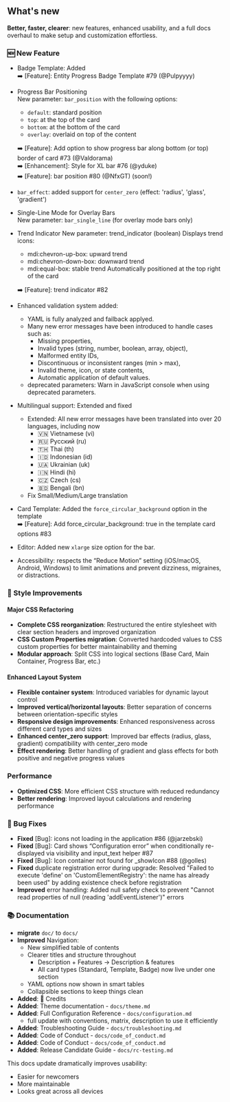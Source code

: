 
## What's new

**Better, faster, clearer**: new features, enhanced usability, and a full docs overhaul to make setup and customization effortless.

### 🆕 New Feature

- Badge Template: Added  
  ➡️ [Feature]: Entity Progress Badge Template #79 (@Pulpyyyy)
- Progress Bar Positioning  
  New parameter: `bar_position` with the following options:
  - `default`: standard position
  - `top`: at the top of the card
  - `bottom`: at the bottom of the card
  - `overlay`: overlaid on top of the content

  ➡️ [Feature]: Add option to show progress bar along bottom (or top) border of card #73 (@Valdorama)  
  ➡️ [Enhancement]: Style for XL bar #76 (@yduke)  
  ➡️ [Feature]: bar position #80 (@NfxGT) (soon!)  
- `bar_effect`: added support for `center_zero` (effect: 'radius', 'glass', 'gradient')
- Single-Line Mode for Overlay Bars  
  New parameter: `bar_single_line` (for overlay mode bars only)

- Trend Indicator
  New parameter: trend_indicator (boolean)
  Displays trend icons:
  - mdi:chevron-up-box: upward trend
  - mdi:chevron-down-box: downward trend
  - mdi:equal-box: stable trend
  Automatically positioned at the top right of the card  

  ➡️ [Feature]: trend indicator #82

- Enhanced validation system added:
  - YAML is fully analyzed and failback applyed.
  - Many new error messages have been introduced to handle cases such as:
    - Missing properties,
    - Invalid types (string, number, boolean, array, object),
    - Malformed entity IDs,
    - Discontinuous or inconsistent ranges (min > max),
    - Invalid theme, icon, or state contents,
    - Automatic application of default values.
  - deprecated parameters: Warn in JavaScript console when using deprecated parameters.

- Multilingual support: Extended and fixed
  - Extended:
    All new error messages have been translated into over 20 languages, including now
    - 🇻🇳 Vietnamese (vi)
    - 🇷🇺 Русский (ru)
    - 🇹🇭 Thai (th)
    - 🇮🇩 Indonesian (id)
    - 🇺🇦 Ukrainian (uk)
    - 🇮🇳 Hindi (hi)
    - 🇨🇿 Czech (cs)
    - 🇧🇩 Bengali (bn)
  - Fix Small/Medium/Large translation
- Card Template: Added the `force_circular_background` option in the template  
  ➡️ [Feature]: Add force_circular_background: true in the template card options #83
- Editor: Added new `xlarge` size option for the bar.
- Accessibility: respects the “Reduce Motion” setting (iOS/macOS, Android, Windows) to limit animations and prevent dizziness, migraines, or distractions.

### 🎨 Style Improvements

#### Major CSS Refactoring

- **Complete CSS reorganization**: Restructured the entire stylesheet with clear section headers and improved organization
- **CSS Custom Properties migration**: Converted hardcoded values to CSS custom properties for better maintainability and theming
- **Modular approach**: Split CSS into logical sections (Base Card, Main Container, Progress Bar, etc.)

#### Enhanced Layout System

- **Flexible container system**: Introduced variables for dynamic layout control
- **Improved vertical/horizontal layouts**: Better separation of concerns between orientation-specific styles
- **Responsive design improvements**: Enhanced responsiveness across different card types and sizes
- **Enhanced center_zero support**: Improved bar effects (radius, glass, gradient) compatibility with center_zero mode
- **Effect rendering**: Better handling of gradient and glass effects for both positive and negative progress values

### Performance

- **Optimized CSS**: More efficient CSS structure with reduced redundancy
- **Better rendering**: Improved layout calculations and rendering performance

### 🐞 Bug Fixes

- **Fixed** [Bug]: icons not loading in the application #86 (@jarzebski)
- **Fixed** [Bug]: Card shows “Configuration error” when conditionally re-displayed via visibility and input_text helper #87
- **Fixed** [Bug]: Icon container not found for _showIcon #88 (@golles)
- **Fixed** duplicate registration error during upgrade: Resolved "Failed to execute 'define' on 'CustomElementRegistry': the name has already been used" by adding existence check before registration
- **Improved** error handling: Added null safety check to prevent "Cannot read properties of null (reading 'addEventListener')" errors

### 📚 Documentation

- **migrate** `doc/` to `docs/`
- **Improved** Navigation:
  - New simplified table of contents
  - Clearer titles and structure throughout
    - Description + Features → Description & features
    - All card types (Standard, Template, Badge) now live under one section
  - YAML options now shown in smart tables
  - Collapsible sections to keep things clean
- **Added**: 🙏 Credits
- **Added**: Theme documentation - `docs/theme.md`
- **Added**: Full Configuration Reference - `docs/configuration.md`
  - full update with conventions, matrix, description to use it efficiently
- **Added**: Troubleshooting Guide - `docs/troubleshooting.md`
- **Added**: Code of Conduct - `docs/code_of_conduct.md`
- **Added**: Code of Conduct - `docs/code_of_conduct.md`
- **Added**: Release Candidate Guide - `docs/rc-testing.md`

This docs update dramatically improves usability:

- Easier for newcomers
- More maintainable
- Looks great across all devices
